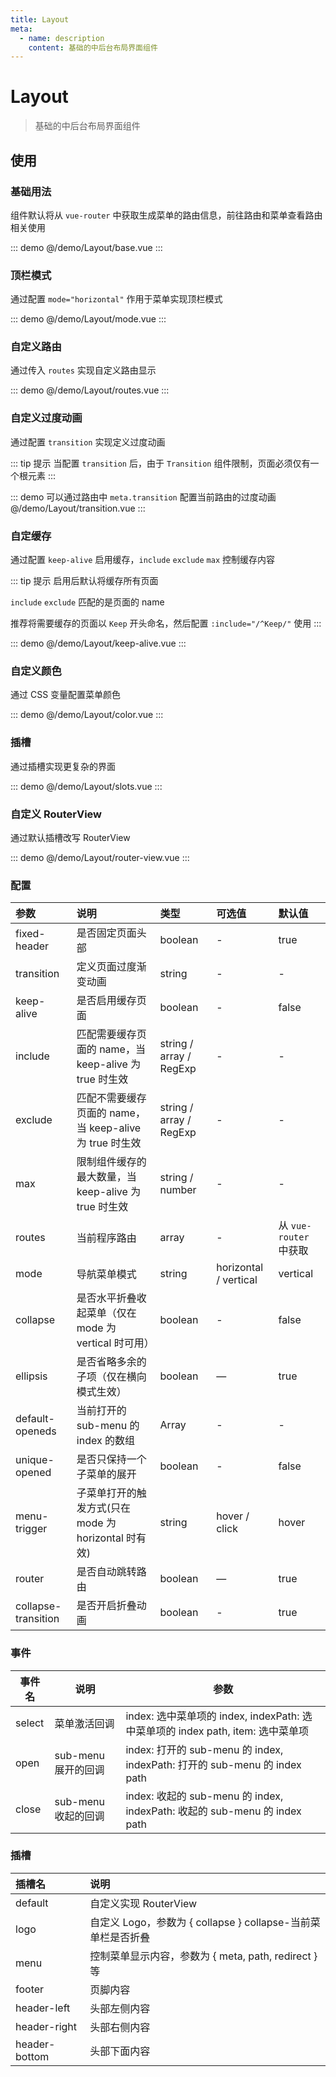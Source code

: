 ```yaml
---
title: Layout
meta:
  - name: description
    content: 基础的中后台布局界面组件
---
```


# Layout

> 基础的中后台布局界面组件

## 使用

### 基础用法

组件默认将从 `vue-router` 中获取生成菜单的路由信息，前往<pro-link to="/zh-CN/guide/router">路由和菜单</pro-link>查看路由相关使用

::: demo
@/demo/Layout/base.vue
:::

### 顶栏模式

通过配置 `mode="horizontal"` 作用于菜单实现顶栏模式

::: demo
@/demo/Layout/mode.vue
:::

### 自定义路由

通过传入 `routes` 实现自定义路由显示

::: demo
@/demo/Layout/routes.vue
:::

### 自定义过度动画

通过配置 `transition` 实现定义过度动画

::: tip 提示
当配置 `transition` 后，由于 `Transition` 组件限制，页面必须仅有一个根元素
:::

::: demo 可以通过路由中 `meta.transition` 配置当前路由的过度动画
@/demo/Layout/transition.vue
:::

### 自定缓存

通过配置 `keep-alive` 启用缓存，`include` `exclude` `max` 控制缓存内容

::: tip 提示
启用后默认将缓存所有页面

`include` `exclude` 匹配的是页面的 name

推荐将需要缓存的页面以 `Keep` 开头命名，然后配置 `:include="/^Keep/"` 使用
:::

::: demo
@/demo/Layout/keep-alive.vue
:::

### 自定义颜色

通过 CSS 变量配置菜单颜色

::: demo
@/demo/Layout/color.vue
:::

### 插槽

通过插槽实现更复杂的界面

::: demo
@/demo/Layout/slots.vue
:::

### 自定义 RouterView

通过默认插槽改写 RouterView

::: demo
@/demo/Layout/router-view.vue
:::

### 配置

| 参数                | 说明                                                    | 类型                    | 可选值                | 默认值                 |
| :------------------ | :------------------------------------------------------ | :---------------------- | :-------------------- | :--------------------- |
| fixed-header        | 是否固定页面头部                                        | boolean                 | -                     | true                   |
| transition          | 定义页面过度渐变动画                                    | string                  | -                     | -                      |
| keep-alive          | 是否启用缓存页面                                        | boolean                 | -                     | false                  |
| include             | 匹配需要缓存页面的 name，当 keep-alive 为 true 时生效   | string / array / RegExp | -                     | -                      |
| exclude             | 匹配不需要缓存页面的 name，当 keep-alive 为 true 时生效 | string / array / RegExp | -                     | -                      |
| max                 | 限制组件缓存的最大数量，当 keep-alive 为 true 时生效    | string / number         | -                     | -                      |
| routes              | 当前程序路由                                            | array                   | -                     | 从 `vue-router` 中获取 |
| mode                | 导航菜单模式                                            | string                  | horizontal / vertical | vertical               |
| collapse            | 是否水平折叠收起菜单（仅在 mode 为 vertical 时可用）    | boolean                 | -                     | false                  |
| ellipsis            | 是否省略多余的子项（仅在横向模式生效）                  | boolean                 | —                     | true                   |
| default-openeds     | 当前打开的 sub-menu 的 index 的数组                     | Array                   | -                     | -                      |
| unique-opened       | 是否只保持一个子菜单的展开                              | boolean                 | -                     | false                  |
| menu-trigger        | 子菜单打开的触发方式(只在 mode 为 horizontal 时有效)    | string                  | hover / click         | hover                  |
| router              | 是否自动跳转路由                                        | boolean                 | —                     | true                   |
| collapse-transition | 是否开启折叠动画                                        | boolean                 | -                     | true                   |

### 事件

| 事件名 | 说明                | 参数                                                                            |
| ------ | ------------------- | ------------------------------------------------------------------------------- |
| select | 菜单激活回调        | index: 选中菜单项的 index, indexPath: 选中菜单项的 index path, item: 选中菜单项 |
| open   | sub-menu 展开的回调 | index: 打开的 sub-menu 的 index, indexPath: 打开的 sub-menu 的 index path       |
| close  | sub-menu 收起的回调 | index: 收起的 sub-menu 的 index, indexPath: 收起的 sub-menu 的 index path       |

### 插槽

| 插槽名        | 说明                                                         |
| :------------ | :----------------------------------------------------------- |
| default       | 自定义实现 RouterView                                        |
| logo          | 自定义 Logo，参数为 { collapse } collapse-当前菜单栏是否折叠 |
| menu          | 控制菜单显示内容，参数为 { meta, path, redirect } 等         |
| footer        | 页脚内容                                                     |
| header-left   | 头部左侧内容                                                 |
| header-right  | 头部右侧内容                                                 |
| header-bottom | 头部下面内容                                                 |
